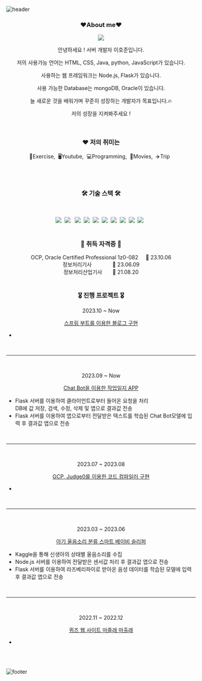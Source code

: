 ![header](https://capsule-render.vercel.app/api?type=waving&color=auto&height=200&section=header&text=Welcome%20to%20HoJun%20Github&fontSize=50&animation=twinkling&text-color=black)

<h3 align="center"><b>❤️About me❤️</b></h3>
<p align="center"><a href="https://hojunleesunsin.github.io" target="_blank"><img src="https://img.shields.io/badge/BLOG-EA4AAA?style=flat&logo=GitHub Sponsors&logoColor=white"/></a></p>

<p align="center">안녕하세요 ! 서버 개발자 이호준입니다.</p>
<p align="center"> 저의 사용가능 언어는 HTML, CSS, Java, python, JavaScript가 있습니다.</p>
<p align="center"> 사용하는 웹 프레임워크는 Node.js, Flask가 있습니다. </p>
<p align="center"> 사용 가능한 Database는 mongoDB, Oracle이 있습니다. </p>
<p align="center">늘 새로운 것을 배워가며 꾸준히 성장하는 개발자가 목표입니다.🔥</p>
<p align="center">저의 성장을 지켜봐주세요 !</p>

<br>

<h3 align="center">❤️ 저의 취미는</h3>
<p align="center">💪Exercise,&nbsp;&nbsp;🖥Youtube,&nbsp;&nbsp;💻Programming,&nbsp;&nbsp;🎥Movies,&nbsp;&nbsp;✈️Trip&nbsp;&nbsp;</p>

<br>
<br>

<h3 align="center"><b>🛠 기술 스택 🛠</b></h3>
</br>
<p align="center">
<img src="https://img.shields.io/badge/Java-ED8B00?style=flat-square&logo=openjdk&logoColor=white"/></a>&nbsp 
<img src="https://img.shields.io/badge/Spring-6DB33F?style=flat-square&logo=spring&logoColor=white"/></a> &nbsp
<img src="https://img.shields.io/badge/Python-blue?style=flat-square&logo=Python&logoColor=white"/></a>&nbsp 
<img src="https://img.shields.io/badge/Flask-black?style=flat-square&logo=flask&logoColor=white"/></a>&nbsp 
<img src="https://img.shields.io/badge/Javascript-yellow?style=flat-square&logo=Javascript&logoColor=white"/></a>&nbsp 
<img src="https://img.shields.io/badge/Node.js-43853D?style=flat-square&logo=node.js&logoColor=white"/></a>&nbsp 
<img src="https://img.shields.io/badge/MongoDB-4EA94B?style=flat-square&logo=mongodb&logoColor=white"/></a>&nbsp
<img src="https://img.shields.io/badge/Oracle-F80000?style=flat-square&logo=Oracle&logoColor=white"/></a>&nbsp
<img src="https://img.shields.io/badge/HTML5-E34F26?style=flat-square&logo=html5&logoColor=white"/></a>&nbsp 
<img src="https://img.shields.io/badge/CSS3-1572B6?style=flat-square&logo=CSS3&logoColor=white"/></a> &nbsp 

<br>
<br>

<h3 align="center"><b>🧾 취득 자격증 🧾</b></h3>
<p align="center">
OCP, Oracle Certified Professional 1z0-082 &nbsp&nbsp&nbsp&nbsp📆 23.10.06 <br>
정보처리기사 &nbsp&nbsp&nbsp&nbsp&nbsp&nbsp&nbsp&nbsp&nbsp&nbsp&nbsp&nbsp&nbsp📆 23.06.09 <br>
정보처리산업기사 &nbsp&nbsp&nbsp&nbsp&nbsp&nbsp📆 21.08.20


<br>
<br>

<h3 align="center"><b>🎖️ 진행 프로젝트 🎖️</b></h3>
<p align="center">2023.10 ~ Now</p>
<p align="center"><a href="https://github.com/hojunleesunsin/SpringBoot_blog" target="_blank">스프링 부트를 이용한 블로그 구현</a></p>
<ul>
  <li></li>
</ul>

<br>
<hr>
<br>

<p align="center">2023.09 ~ Now</p>
<p align="center"><a href="https://github.com/hojunleesunsin/Chat_Bot" target="_blank">Chat Bot을 이용한 작업일지 APP</a></p>
<ul>
  <li>Flask 서버를 이용하여 클라이언트로부터 들어온 요청을 처리</li>
    DB에 값 저장, 검색, 수정, 삭제 및 앱으로 결과값 전송
  <li>Flask 서버를 이용하여 앱으로부터 전달받은 텍스트를 학습된 Chat Bot모델에 입력 후 결과값 앱으로 전송</li>
</ul>

<br>
<hr>
<br>

<p align="center">2023.07 ~ 2023.08</p>
<p align="center"><a href="https://github.com/hojunleesunsin/Gcloud_Project" target="_blank">GCP, Judge0를 이용한 코드 컴파일러 구현</a></p>
<ul>
  <li></li>
</ul>

<br>
<hr>
<br>

<p align="center">2023.03 ~ 2023.06</p>
<p align="center"><a href="https://github.com/hojunleesunsin/Capstone_project" target="_blank">아기 울음소리 분류 스마트 베이비 슬리퍼</a></p>
<ul>
  <li>Kaggle을 통해 신생아의 상태별 울음소리를 수집</li>
  <li>Node.js 서버를 이용하여 전달받은 센서값 처리 후 결과값 앱으로 전송</li>
  <li>Flask 서버를 이용하여 라즈베리파이로 받아온 음성 데이터를 학습된 모델에 입력 후 결과값 앱으로 전송</li>
</ul>

<br>
<hr>
<br>

<p align="center">2022.11 ~ 2022.12</p>
<p align="center"><a href="https://github.com/hojunleesunsin/Quiz_Web_Project" target="_blank">퀴즈 웹 사이트 마즐래 마출래</a></p>
<ul>
  <li></li>
</ul>

<br>
<br>


![footer](https://capsule-render.vercel.app/api?type=waving&color=auto&height=100&section=footer)
